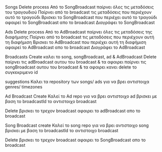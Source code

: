 Songs
Delete process
Από το SongBroadcast παίρνει όλες τις μεταδόσεις του τραγουδιού
Παίρνει από το broadcast τις μεταδόσεις που περιέχουν αυτό το τραγούδι
Βρισκει τo SongBroadcast που περιέχει αυτό το τραγούδι
αφαιρεί το SongBroadcast απο το broadcast
Διαγράφει το SongBroadcast

Ads
Delete process
Από το AdBroadcast παίρνει όλες τις μεταδόσεις της διαφήμισης
Παίρνει από το broadcast τις μεταδόσεις που περιέχουν αυτή τη διαφήμιση
Βρισκει το AdBroadcast που περιέχει αυτή τη διαφήμιση
αφαιρεί το AdBroadcast απο το broadcast
Διαγράφει το AdBroadcast

Broadcasts
Create
καλει το song, songBroadcast, ad & AdBroadcast
Delete
παίρνει τις adBroadcast αυτου του broadcast & τα αφαιρει
παίρνει τις songBroadcast αυτου του broadcast & τα αφαιρει
κανει delete το συγκεκριμενο id

suggestions
Καλει τα repository των songs/ ads για να βρει αντιστοιχα genres/ timezones

Ad Broadcast
Create
Καλεί το Ad repo για να βρει αντιστοιχο ad
βρισκει με βαση το broadcastId το αντιστοιχο broadcast

Delete
βρισκει το τρεχον broadcast
αφαιρει το adBroadcast απο το broadcast

Song Broadcast
create
Καλεί το song repo για να βρει αντιστοιχο song
βρισκει με βαση το broadcastId το αντιστοιχο broadcast

Delete
βρισκει το τρεχον broadcast
αφαιρει το SongBroadcast απο το broadcast

